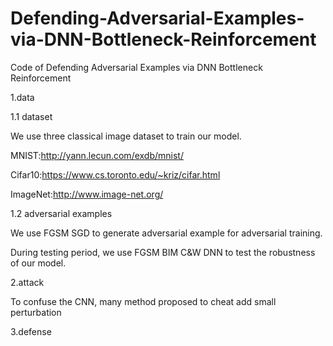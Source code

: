 # Defending-Adversarial-Examples-via-DNN-Bottleneck-Reinforcement
Code of Defending Adversarial Examples via DNN Bottleneck Reinforcement

1.data

1.1 dataset

We use three classical image dataset to train our model.

MNIST:http://yann.lecun.com/exdb/mnist/

Cifar10:https://www.cs.toronto.edu/~kriz/cifar.html

ImageNet:http://www.image-net.org/

1.2 adversarial examples

We use FGSM SGD to generate adversarial example for adversarial training.

During testing period, we use FGSM BIM C&W DNN to test the robustness of our model.

2.attack

To confuse the CNN, many method proposed to cheat add small perturbation 

3.defense

